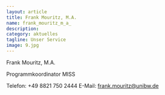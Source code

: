 ```yaml
---
layout: article
title: Frank Mouritz, M.A.
name: frank_mouritz_m_a_
description: 
category: aktuelles
tagline: Unser Service
image: 9.jpg
---
```


Frank Mouritz, M.A.

Programmkoordinator MISS

Telefon:  +49 8821 750 2444
E-Mail:  frank.mouritz@unibw.de